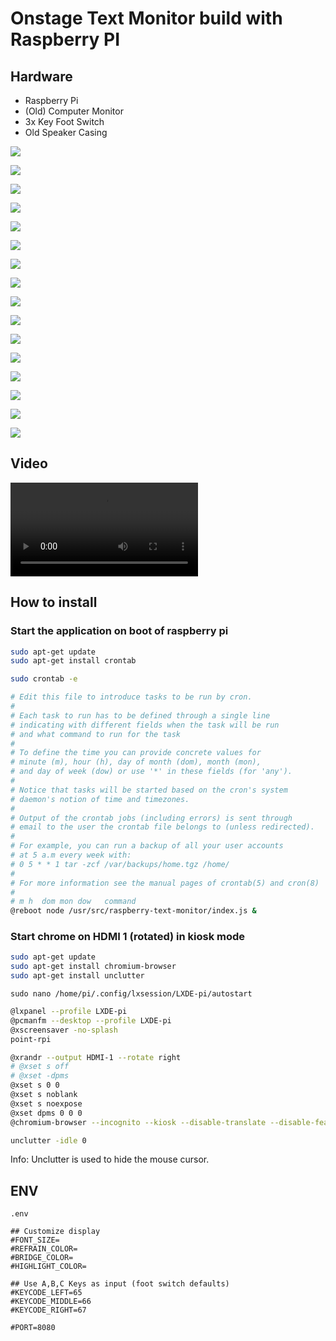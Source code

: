 # Onstage Text Monitor build with Raspberry PI

## Hardware

- Raspberry Pi
- (Old) Computer Monitor
- 3x Key Foot Switch
- Old Speaker Casing

![](./docs/image%20(1).JPG)

![](./docs/image%20(2).JPG)

![](./docs/image%20(3).JPG)

![](./docs/image%20(4).JPG)

![](./docs/image%20(5).JPG)

![](./docs/image%20(6).JPG)

![](./docs/image%20(7).JPG)

![](./docs/image%20(8).JPG)

![](./docs/image%20(9).JPG)

![](./docs/image%20(10).JPG)

![](./docs/image%20(11).JPG)

![](./docs/image%20(12).JPG)

![](./docs/image%20(13).JPG)

![](./docs/image%20(14).JPG)

![](./docs/image%20(15).JPG)

![](./docs/image%20(15).JPG)

## Video

<video src="./docs/video.mp4"></video>

## How to install

### Start the application on boot of raspberry pi


```sh
sudo apt-get update
sudo apt-get install crontab
```

```sh
sudo crontab -e
```

```sh
# Edit this file to introduce tasks to be run by cron.
#
# Each task to run has to be defined through a single line
# indicating with different fields when the task will be run
# and what command to run for the task
#
# To define the time you can provide concrete values for
# minute (m), hour (h), day of month (dom), month (mon),
# and day of week (dow) or use '*' in these fields (for 'any').
#
# Notice that tasks will be started based on the cron's system
# daemon's notion of time and timezones.
#
# Output of the crontab jobs (including errors) is sent through
# email to the user the crontab file belongs to (unless redirected).
#
# For example, you can run a backup of all your user accounts
# at 5 a.m every week with:
# 0 5 * * 1 tar -zcf /var/backups/home.tgz /home/
#
# For more information see the manual pages of crontab(5) and cron(8)
#
# m h  dom mon dow   command
@reboot node /usr/src/raspberry-text-monitor/index.js &
```

### Start chrome on HDMI 1 (rotated) in kiosk mode

```sh
sudo apt-get update
sudo apt-get install chromium-browser
sudo apt-get install unclutter
```

`sudo nano /home/pi/.config/lxsession/LXDE-pi/autostart`

```sh
@lxpanel --profile LXDE-pi
@pcmanfm --desktop --profile LXDE-pi
@xscreensaver -no-splash
point-rpi

@xrandr --output HDMI-1 --rotate right
# @xset s off
# @xset -dpms
@xset s 0 0
@xset s noblank
@xset s noexpose
@xset dpms 0 0 0
@chromium-browser --incognito --kiosk --disable-translate --disable-features=Translate --noerrdialogs --disable-infobars --force-device-scale-factor=1 --no-first-run --start-fullscreen http://localhost:8080/

unclutter -idle 0
```

Info: Unclutter is used to hide the mouse cursor.


## ENV

`.env`

```
## Customize display
#FONT_SIZE=
#REFRAIN_COLOR=
#BRIDGE_COLOR=
#HIGHLIGHT_COLOR=

## Use A,B,C Keys as input (foot switch defaults)
#KEYCODE_LEFT=65
#KEYCODE_MIDDLE=66
#KEYCODE_RIGHT=67

#PORT=8080
```
